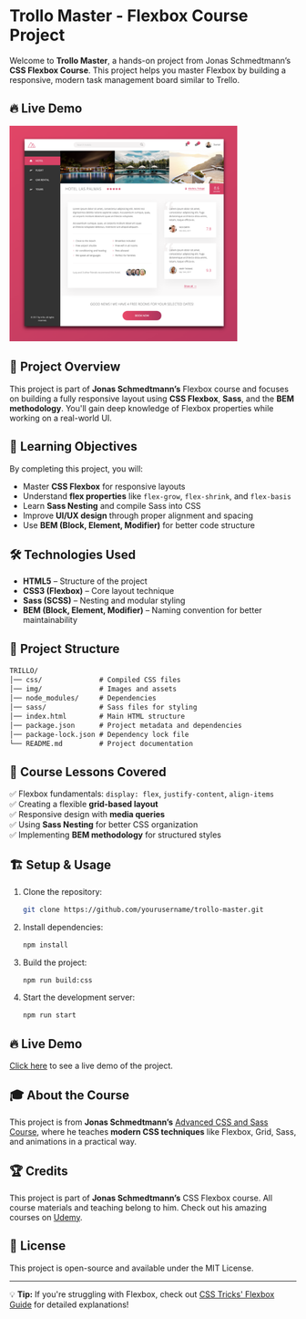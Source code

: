 # Trollo Master - Flexbox Course Project

Welcome to **Trollo Master**, a hands-on project from Jonas Schmedtmann’s **CSS Flexbox Course**. This project helps you master Flexbox by building a responsive, modern task management board similar to Trello.

## 🔥 Live Demo 
[<img src="img/TrilloSCR.png" width="400" />](https://daniiliev.github.io/Trillo/)

## 🚀 Project Overview
This project is part of **Jonas Schmedtmann’s** Flexbox course and focuses on building a fully responsive layout using **CSS Flexbox**, **Sass**, and the **BEM methodology**. You'll gain deep knowledge of Flexbox properties while working on a real-world UI.

## 🎯 Learning Objectives
By completing this project, you will:
- Master **CSS Flexbox** for responsive layouts
- Understand **flex properties** like `flex-grow`, `flex-shrink`, and `flex-basis`
- Learn **Sass Nesting** and compile Sass into CSS
- Improve **UI/UX design** through proper alignment and spacing
- Use **BEM (Block, Element, Modifier)** for better code structure

## 🛠️ Technologies Used
- **HTML5** – Structure of the project
- **CSS3 (Flexbox)** – Core layout technique
- **Sass (SCSS)** – Nesting and modular styling
- **BEM (Block, Element, Modifier)** – Naming convention for better maintainability

## 📂 Project Structure
```
TRILLO/
│── css/              # Compiled CSS files
│── img/              # Images and assets
│── node_modules/     # Dependencies
│── sass/             # Sass files for styling
│── index.html        # Main HTML structure
│── package.json      # Project metadata and dependencies
│── package-lock.json # Dependency lock file
└── README.md         # Project documentation
```

## 📖 Course Lessons Covered
✅ Flexbox fundamentals: `display: flex`, `justify-content`, `align-items`  
✅ Creating a flexible **grid-based layout**  
✅ Responsive design with **media queries**  
✅ Using **Sass Nesting** for better CSS organization  
✅ Implementing **BEM methodology** for structured styles  

## 🏗️ Setup & Usage
1. Clone the repository:
   ```bash
   git clone https://github.com/yourusername/trollo-master.git
   ```
2. Install dependencies:
   ```bash
   npm install
   ```
3. Build the project:
   ```bash
   npm run build:css
   ```
4. Start the development server:
   ```bash
   npm run start
   ```

## 🔥 Live Demo
[Click here](#) to see a live demo of the project.

## 🎓 About the Course
This project is from **Jonas Schmedtmann’s** [Advanced CSS and Sass Course](https://www.udemy.com/course/advanced-css-and-sass/), where he teaches **modern CSS techniques** like Flexbox, Grid, Sass, and animations in a practical way.

## 🏆 Credits
This project is part of **Jonas Schmedtmann’s** CSS Flexbox course. All course materials and teaching belong to him. Check out his amazing courses on [Udemy](https://www.udemy.com/user/jonasschmedtmann/).

## 📜 License
This project is open-source and available under the MIT License.

---
💡 **Tip:** If you're struggling with Flexbox, check out [CSS Tricks' Flexbox Guide](https://css-tricks.com/snippets/css/a-guide-to-flexbox/) for detailed explanations!

